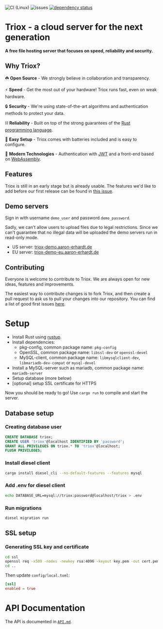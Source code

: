 ![CI (Linux)](<https://github.com/AaronErhardt/Triox/workflows/CI%20(Linux)/badge.svg>)
![issues](https://img.shields.io/github/issues/AaronErhardt/Triox?style=flat-square)
[![dependency status](https://deps.rs/repo/github/AaronErhardt/Triox/status.svg)](https://deps.rs/repo/github/AaronErhardt/Triox)


# Triox - a cloud server for the next generation

**A free file hosting server that focuses on speed, reliability and security.**

## Why Triox?

☘️ **Open Source** - We strongly believe in collaboration and transparency.

⚡ **Speed** - Get the most out of your hardware! Triox runs fast, even on weak hardware.

🔒 **Security** - We're using state-of-the-art algorithms and authentication methods to protect your data.

⛓️ **Reliability** - Built on top of the strong guarantees of the [Rust programming language](https://rust-lang.org).

🛫 **Easy Setup** - Triox comes with batteries included and is easy to configure.

🔬 **Modern Technologies** - Authentication with [JWT](https://jwt.io) and a front-end based on [WebAssembly](https://webassembly.org).

## Features

Triox is still in an early stage but is already usable. The features we'd like to add before our first release can be found in [this issue](https://github.com/AaronErhardt/Triox/issues/17).

## Demo servers

Sign in with username `demo_user` and password `demo_password`.

Sadly, we can't allow users to upload files due to legal restrictions. Since we can't guarantee that no illegal data will be uploaded the demo servers run in read-only mode.

- US server: [triox-demo.aaron-erhardt.de](https://triox-demo.aaron-erhardt.de)
- EU server: [triox-demo-eu.aaron-erhardt.de](https://triox-demo-eu.aaron-erhardt.de)

## Contributing

Everyone is welcome to contribute to Triox. We are always open for new ideas, features and improvements.

The easiest way to contribute changes is to fork Triox, and then create a pull request to ask us to pull your changes into our repository. You can find a list of good first issues [here](https://github.com/aaronerhardt/triox/labels/good%20first%20issue).

# Setup

+ Install Rust using [rustup](https://rustup.rs).
+ Install dependencies:
  - pkg-config, common package name: `pkg-config`
  - OpenSSL, common package name: `libssl-dev` or `openssl-devel`
  - MySQL-client, common package name: `libmysqlclient-dev`, `libmariadb-dev-compat` or `mysql-devel`
+ Install a MySQL-server such as mariadb, common package name: `mariadb-server`
+ Setup database (more below)
+ [optional] setup SSL certificate for HTTPS

Now you should be ready to go! Use `cargo run` to compile and start the server.

## Database setup

### Creating database user

```sql
CREATE DATABASE triox;
CREATE USER 'triox'@localhost IDENTIFIED BY 'password';
GRANT ALL PRIVILEGES ON triox.* TO 'triox'@localhost;
FLUSH PRIVILEGES;
```

### Install diesel client

```bash
cargo install diesel_cli --no-default-features --features mysql
```

### Add .env for diesel client

```bash
echo DATABASE_URL=mysql://triox:password@localhost/triox > .env
```

### Run migrations

```bash
diesel migration run
```


## SSL setup

### Generating SSL key and certificate

```bash
cd ssl
openssl req -x509 -nodes -newkey rsa:4096 -keyout key.pem -out cert.pem -days 365
cd ..
```

Then update `config/local.toml`:
```toml
[ssl]
enabled = true
```
# API Documentation

The API is documented in [`API.md`](https://github.com/AaronErhardt/Triox/blob/master/API.md).
